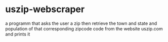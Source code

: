 # uszip-webscraper
a programm that asks the user a zip then retrieve the town and state and population of that corresponding zipcode code from the website uszip.com and prints it
